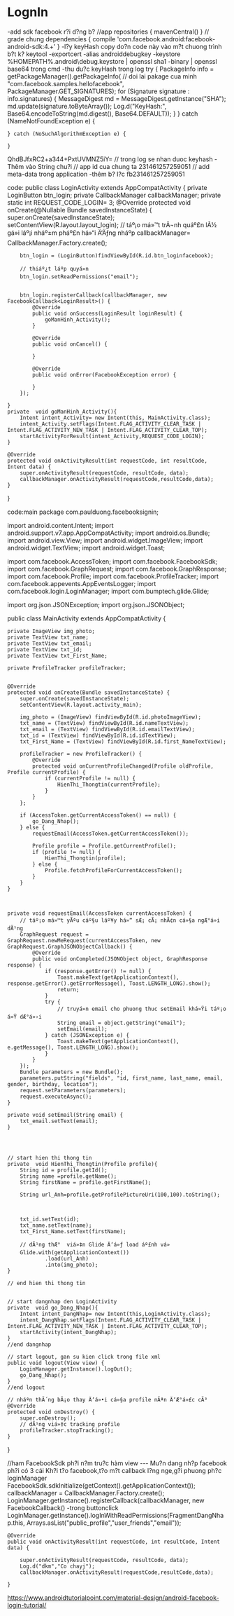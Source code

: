 # LognIn

-add sdk facebook r?i d?ng b?
//app
	repositories {
  mavenCentral() 
}
//  grade chung
dependencies { 
  compile 'com.facebook.android:facebook-android-sdk:4.+'
}
-l?y keyHash copy do?n code này vào m?t chuong trình b?t k?
keytool -exportcert -alias androiddebugkey -keystore %HOMEPATH%\.android\debug.keystore | openssl sha1 -binary | openssl base64
trong cmd
	-thu du?c keyHash trong log
	  try {
        PackageInfo info = getPackageManager().getPackageInfo(
		// doi lai pakage cua minh
                "com.facebook.samples.hellofacebook", 
                PackageManager.GET_SIGNATURES);
        for (Signature signature : info.signatures) {
            MessageDigest md = MessageDigest.getInstance("SHA");
            md.update(signature.toByteArray());
            Log.d("KeyHash:", Base64.encodeToString(md.digest(), Base64.DEFAULT));
            }
    } catch (NameNotFoundException e) {
        
    } catch (NoSuchAlgorithmException e) {
        
    }
QhdBJfxRC2+a344+PxtUVMNZ5iY=
// trong log se nhan duoc keyhash
-Thêm vào String chu?i
	// app id cua chung ta
    <string name="facebook_app_id">231461257259051</string>
	// add meta-data trong application 
        <meta-data android:name="com.facebook.sdk.ApplicationId" android:value="@string/facebook_app_id"/>
-thêm b? l?c
<string name="fb_login_protocol_scheme">fb231461257259051</string>
 <intent-filter>
        <action android:name="android.intent.action.VIEW" />
        <category android:name="android.intent.category.DEFAULT" />
        <category android:name="android.intent.category.BROWSABLE" />
        <data android:scheme="@string/fb_login_protocol_scheme" />
    </intent-filter>

	
	
code:
public class LoginActivity extends AppCompatActivity {
    private LoginButton btn_login;
    private CallbackManager callbackManager;
    private static  int REQUEST_CODE_LOGIN= 3;
    @Override
    protected void onCreate(@Nullable Bundle savedInstanceState) {
        super.onCreate(savedInstanceState);
        setContentView(R.layout.layout_login);
        // táº¡o má»™t trÃ¬nh quáº£n lÃ½ gá»i láº¡i nháº±m pháº£n há»“i Ä‘Äƒng nháº­p
        callbackManager= CallbackManager.Factory.create();

        btn_login = (LoginButton)findViewById(R.id.btn_loginfacebook);

        // thiáº¿t láº­p quyá»n
        btn_login.setReadPermissions("email");


        btn_login.registerCallback(callbackManager, new FacebookCallback<LoginResult>() {
            @Override
            public void onSuccess(LoginResult loginResult) {
                goManHinh_Activity();
            }

            @Override
            public void onCancel() {

            }

            @Override
            public void onError(FacebookException error) {

            }
        });

    }
    private  void goManHinh_Activity(){
        Intent intent_Activity= new Intent(this, MainActivity.class);
        intent_Activity.setFlags(Intent.FLAG_ACTIVITY_CLEAR_TASK | Intent.FLAG_ACTIVITY_NEW_TASK | Intent.FLAG_ACTIVITY_CLEAR_TOP);
        startActivityForResult(intent_Activity,REQUEST_CODE_LOGIN);
    }

    @Override
    protected void onActivityResult(int requestCode, int resultCode, Intent data) {
        super.onActivityResult(requestCode, resultCode, data);
        callbackManager.onActivityResult(requestCode,resultCode,data);
    }
}

code:main
package com.paulduong.facebooksignin;

import android.content.Intent;
import android.support.v7.app.AppCompatActivity;
import android.os.Bundle;
import android.view.View;
import android.widget.ImageView;
import android.widget.TextView;
import android.widget.Toast;

import com.facebook.AccessToken;
import com.facebook.FacebookSdk;
import com.facebook.GraphRequest;
import com.facebook.GraphResponse;
import com.facebook.Profile;
import com.facebook.ProfileTracker;
import com.facebook.appevents.AppEventsLogger;
import com.facebook.login.LoginManager;
import com.bumptech.glide.Glide;

import org.json.JSONException;
import org.json.JSONObject;

public class MainActivity extends AppCompatActivity {

    private ImageView img_photo;
    private TextView txt_name;
    private TextView txt_email;
    private TextView txt_id;
    private TextView txt_First_Name;

    private ProfileTracker profileTracker;


    @Override
    protected void onCreate(Bundle savedInstanceState) {
        super.onCreate(savedInstanceState);
        setContentView(R.layout.activity_main);

        img_photo = (ImageView) findViewById(R.id.photoImageView);
        txt_name = (TextView) findViewById(R.id.nameTextView);
        txt_email = (TextView) findViewById(R.id.emailTextView);
        txt_id = (TextView) findViewById(R.id.idTextView);
        txt_First_Name = (TextView) findViewById(R.id.first_NameTextView);

        profileTracker = new ProfileTracker() {
            @Override
            protected void onCurrentProfileChanged(Profile oldProfile, Profile currentProfile) {
                if (currentProfile != null) {
                    HienThi_Thongtin(currentProfile);
                }
            }
        };

        if (AccessToken.getCurrentAccessToken() == null) {
            go_Dang_Nhap();
        } else {
            requestEmail(AccessToken.getCurrentAccessToken());

            Profile profile = Profile.getCurrentProfile();
            if (profile != null) {
                HienThi_Thongtin(profile);
            } else {
                Profile.fetchProfileForCurrentAccessToken();
            }
        }
    }



    private void requestEmail(AccessToken currentAccessToken) {
        // táº¡o má»™t yÃªu cáº§u láº¥y há»“ sÆ¡ cÃ¡ nhÃ¢n cá»§a ngÆ°á»i dÃ¹ng
        GraphRequest request = GraphRequest.newMeRequest(currentAccessToken, new GraphRequest.GraphJSONObjectCallback() {
            @Override
            public void onCompleted(JSONObject object, GraphResponse response) {
                if (response.getError() != null) {
                    Toast.makeText(getApplicationContext(), response.getError().getErrorMessage(), Toast.LENGTH_LONG).show();
                    return;
                }
                try {
                    // truyá»n email cho phuong thuc setEmail khá»Ÿi táº¡o á»Ÿ dÆ°á»›i
                    String email = object.getString("email");
                    setEmail(email);
                } catch (JSONException e) {
                    Toast.makeText(getApplicationContext(), e.getMessage(), Toast.LENGTH_LONG).show();
                }
            }
        });
        Bundle parameters = new Bundle();
        parameters.putString("fields", "id, first_name, last_name, email, gender, birthday, location");
        request.setParameters(parameters);
        request.executeAsync();
    }

    private void setEmail(String email) {
        txt_email.setText(email);
    }




    // start hien thi thong tin
    private  void HienThi_Thongtin(Profile profile){
        String id = profile.getId();
        String name =profile.getName();
        String firstName = profile.getFirstName();

        String url_Anh=profile.getProfilePictureUri(100,100).toString();



        txt_id.setText(id);
        txt_name.setText(name);
        txt_First_Name.setText(firstName);

        // dÃ¹ng thÆ°  viá»‡n Glide Ä‘á»ƒ load áº£nh vá»
        Glide.with(getApplicationContext())
                .load(url_Anh)
                .into(img_photo);
    }

    // end hien thi thong tin


    // start dangnhap den LoginActivity
    private  void go_Dang_Nhap(){
        Intent intent_DangNhap= new Intent(this,LoginActivity.class);
        intent_DangNhap.setFlags(Intent.FLAG_ACTIVITY_CLEAR_TASK | Intent.FLAG_ACTIVITY_NEW_TASK | Intent.FLAG_ACTIVITY_CLEAR_TOP);
        startActivity(intent_DangNhap);
    }
    //end dangnhap

    // start logout, gan su kien click trong file xml
    public void logout(View view) {
        LoginManager.getInstance().logOut();
        go_Dang_Nhap();
    }
    //end logout

    // nháº­n thÃ´ng bÃ¡o thay Ä‘á»•i cá»§a profile nÃªn Ä‘Æ°á»£c cÃ³
    @Override
    protected void onDestroy() {
        super.onDestroy();
        // dÃ¹ng viá»‡c tracking profile
        profileTracker.stopTracking();
    }
}
	
	
	
	

//ham FacebookSdk ph?i n?m tru?c hàm view
--- Mu?n dang nh?p facebook ph?i có 3 cái
	Kh?i t?o facebook,t?o m?t callback l?ng nge,g?i phuong ph?c loginManager
	FacebookSdk.sdkInitialize(getContext().getApplicationContext());
        callbackManager = CallbackManager.Factory.create();
        LoginManager.getInstance().registerCallback(callbackManager, new FacebookCallback<LoginResult>() 
-trong buttonclick 
	  LoginManager.getInstance().logInWithReadPermissions(FragmentDangNhap.this, Arrays.asList("public_profile","user_friends","email"));

    @Override
    public void onActivityResult(int requestCode, int resultCode, Intent data) {

        super.onActivityResult(requestCode, resultCode, data);
        Log.d("dkm","Co chayj");
        callbackManager.onActivityResult(requestCode,resultCode,data);

    }
https://www.androidtutorialpoint.com/material-design/android-facebook-login-tutorial/
